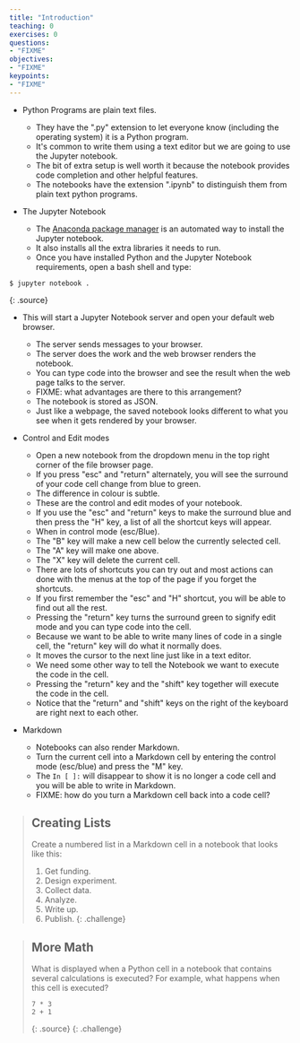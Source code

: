 ```yaml
---
title: "Introduction"
teaching: 0
exercises: 0
questions:
- "FIXME"
objectives:
- "FIXME"
keypoints:
- "FIXME"
---
```

*   Python Programs are plain text files.
    *   They have the ".py" extension to let everyone know (including the operating system) it is a Python program.
    *   It's common to write them using a text editor but we are going to use the Jupyter notebook.
    *   The bit of extra setup is well worth it because the notebook provides code completion and other helpful features.
    *   The notebooks have the extension ".ipynb" to distinguish them from plain text python programs.

*   The Jupyter Notebook
    *   The [Anaconda package manager][anaconda] is an automated way to install the Jupyter notebook.
    *   It also installs all the extra libraries it needs to run.
    *   Once you have installed Python and the Jupyter Notebook requirements, open a bash shell and type:

~~~
$ jupyter notebook .
~~~
{: .source}

*   This will start a Jupyter Notebook server and open your default web browser.
    *   The server sends messages to your browser.
    *   The server does the work and the web browser renders the notebook.
    *   You can type code into the browser and see the result when the web page talks to the server.
    *   FIXME: what advantages are there to this arrangement?
    *   The notebook is stored as JSON.
    *   Just like a webpage, the saved notebook looks different to what you see when it gets rendered by your browser.

*   Control and Edit modes
    *   Open a new notebook from the dropdown menu in the top right corner of the file browser page.
    *   If you press "esc" and "return" alternately, you will see the surround of your code cell change from blue to green.
    *   The difference in colour is subtle.
    *   These are the control and edit modes of your notebook.
    *   If you use the "esc" and "return" keys to make the surround blue and then press the "H" key, a list of all the shortcut keys will appear.
    *   When in control mode (esc/Blue).
    *   The "B" key will make a new cell below the currently selected cell.
    *   The "A" key will make one above.
    *   The "X" key will delete the current cell.
    *   There are lots of shortcuts you can try out and most actions can done with the menus at the top of the page if you forget the shortcuts.
    *   If you first remember the "esc" and "H" shortcut, you will be able to find out all the rest.
    *   Pressing the "return" key turns the surround green to signify edit mode and you can type code into the cell.
    *   Because we want to be able to write many lines of code in a single cell, the "return" key will do what it normally does.
    *   It moves the cursor to the next line just like in a text editor.
    *   We need some other way to tell the Notebook we want to execute the code in the cell.
    *   Pressing the "return" key and the "shift" key together will execute the code in the cell.
    *   Notice that the "return" and "shift" keys on the right of the keyboard are right next to each other.

*   Markdown
    *   Notebooks can also render Markdown.
    *   Turn the current cell into a Markdown cell by entering the control mode (esc/blue) and press the "M" key.
    *   The `In [ ]:` will disappear to show it is no longer a code cell and you will be able to write in Markdown.
    *   FIXME: how do you turn a Markdown cell back into a code cell?

> ## Creating Lists
>
> Create a numbered list in a Markdown cell in a notebook
> that looks like this:
>
> 1.  Get funding.
> 2.  Design experiment.
> 3.  Collect data.
> 4.  Analyze.
> 5.  Write up.
> 6.  Publish.
{: .challenge}

> ## More Math
>
> What is displayed when a Python cell in a notebook
> that contains several calculations
> is executed?
> For example,
> what happens when this cell is executed?
>
> ~~~
> 7 * 3
> 2 + 1
> ~~~
> {: .source}
{: .challenge}

[anaconda]: https://docs.continuum.io/anaconda/install
